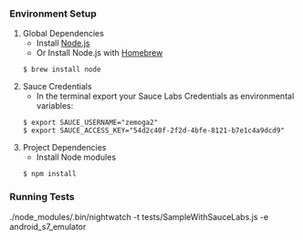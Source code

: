 ### Environment Setup

1. Global Dependencies
    * Install [Node.js](https://nodejs.org/en/)
    * Or Install Node.js with [Homebrew](http://brew.sh/)
    ```
    $ brew install node
    ```
2. Sauce Credentials
    * In the terminal export your Sauce Labs Credentials as environmental variables:
    ```
    $ export SAUCE_USERNAME="zemoga2"
	$ export SAUCE_ACCESS_KEY="54d2c40f-2f2d-4bfe-8121-b7e1c4a9dcd9"
    ```
3. Project Dependencies
	* Install Node modules
	```
	$ npm install
	```

### Running Tests

./node_modules/.bin/nightwatch -t tests/SampleWithSauceLabs.js -e android_s7_emulator

